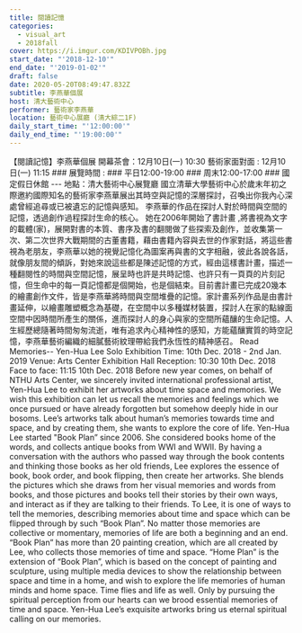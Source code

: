 ```yaml
---
title: 閱讀記憶
categories:
  - visual_art
  - 2018fall
cover: https://i.imgur.com/KDIVPOBh.jpg
start_date: "'2018-12-10'"
end_date: "'2019-01-02'"
draft: false
date: 2020-05-20T08:49:47.832Z
subtitle: 李燕華個展
host: 清大藝術中心
performer: 藝術家李燕華
location: 藝術中心展廳 (清大綜二1F)
daily_start_time: "'12:00:00'"
daily_end_time: "'19:00:00'"
---
```


【閱讀記憶】李燕華個展 開幕茶會：12月10日(一) 10:30 藝術家面對面 : 12月10日(一) 11:15 ### 展覽時間 : ### 平日12:00-19:00 ### 周末12:00-17:00 ### 國定假日休館 --- 地點：清大藝術中心展覽廳 國立清華大學藝術中心於歲末年初之際邀約國際知名的藝術家李燕華展出其時空與記憶的深層探討，召喚出你我內心深處曾經追尋或已被遺忘的記憶與感知。 李燕華的作品在探討人對於時間與空間的記憶，透過創作過程探討生命的核心。 她在2006年開始了書計畫 ,將書視為文字的載體(家)，展開對書的本質、書序及書的翻閱做了些探索及創作，並收集第一次、第二次世界大戰期間的古董書籍，藉由書籍內容與去世的作家對話，將這些書視為老朋友，李燕華以她的視覺記憶化為圖案再與書的文字相融，彼此各說各話，就像朋友間的傾訴，對她來說這些都是陳述記憶的方式，經由這樣書計畫，描述一種翻閱性的時間與空間記憶，展呈時也許是共時記憶、也許只有一頁頁的片刻記憶，但生命中的每一頁記憶都是個開始，也是個結束。目前書計畫已完成20幾本的繪畫創作文件，皆是李燕華將時間與空間堆疊的記憶。家計畫系列作品是由書計畫延伸，以繪畫雕塑概念為基礎，在空間中以多種媒材裝置，探討人在家的點線面空間中因時間所產生的關係，進而探討人的身心與家的空間所蘊釀的生命記憶。人生經歷總隨著時間匆匆流逝，唯有追求內心精神性的感知，方能蘊釀實質的時空記憶，李燕華藝術編織的細膩藝術紋理帶給我們永恆性的精神感召。 Read Memories-- Yen-Hua Lee Solo Exhibition Time: 10th Dec. 2018 - 2nd Jan. 2019 Venue: Arts Center Exhibition Hall Reception: 10:30 10th Dec. 2018 Face to face: 11:15 10th Dec. 2018 Before new year comes, on behalf of NTHU Arts Center, we sincerely invited international professional artist, Yen-Hua Lee to exhibit her artworks about time space and memories. We wish this exhibition can let us recall the memories and feelings which we once pursued or have already forgotten but somehow deeply hide in our bosoms. Lee’s artworks talk about human’s memories towards time and space, and by creating them, she wants to explore the core of life. Yen-Hua Lee started "Book Plan” since 2006. She considered books home of the words, and collects antique books from WWI and WWII. By having a conversation with the authors who passed way through the book contents and thinking those books as her old friends, Lee explores the essence of book, book order, and book flipping, then create her artworks. She blends the pictures which she draws from her visual memories and words from books, and those pictures and books tell their stories by their own ways, and interact as if they are talking to their friends. To Lee, it is one of ways to tell the memories, describing memories about time and space which can be flipped through by such “Book Plan”. No matter those memories are collective or momentary, memories of life are both a beginning and an end. “Book Plan” has more than 20 painting creation, which are all created by Lee, who collects those memories of time and space. “Home Plan” is the extension of “Book Plan”, which is based on the concept of painting and sculpture, using multiple media devices to show the relationship between space and time in a home, and wish to explore the life memories of human minds and home space. Time flies and life as well. Only by pursuing the spiritual perception from our hearts can we brood essential memories of time and space. Yen-Hua Lee’s exquisite artworks bring us eternal spiritual calling on our memories. 